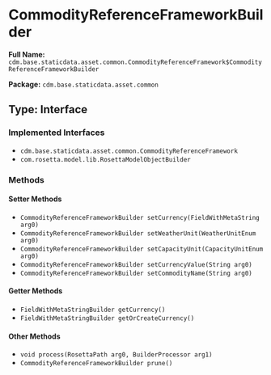 # CommodityReferenceFrameworkBuilder

**Full Name:** `cdm.base.staticdata.asset.common.CommodityReferenceFramework$CommodityReferenceFrameworkBuilder`

**Package:** `cdm.base.staticdata.asset.common`

## Type: Interface

### Implemented Interfaces

- `cdm.base.staticdata.asset.common.CommodityReferenceFramework`
- `com.rosetta.model.lib.RosettaModelObjectBuilder`

### Methods

#### Setter Methods

- `CommodityReferenceFrameworkBuilder setCurrency(FieldWithMetaString arg0)`
- `CommodityReferenceFrameworkBuilder setWeatherUnit(WeatherUnitEnum arg0)`
- `CommodityReferenceFrameworkBuilder setCapacityUnit(CapacityUnitEnum arg0)`
- `CommodityReferenceFrameworkBuilder setCurrencyValue(String arg0)`
- `CommodityReferenceFrameworkBuilder setCommodityName(String arg0)`

#### Getter Methods

- `FieldWithMetaStringBuilder getCurrency()`
- `FieldWithMetaStringBuilder getOrCreateCurrency()`

#### Other Methods

- `void process(RosettaPath arg0, BuilderProcessor arg1)`
- `CommodityReferenceFrameworkBuilder prune()`

